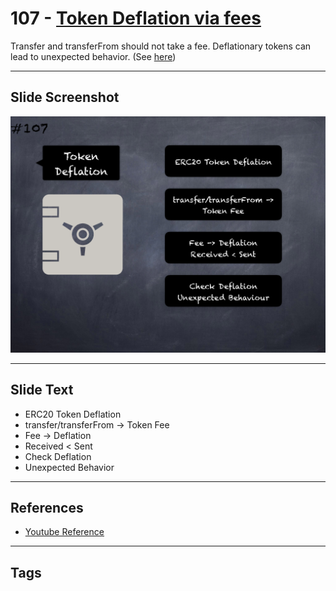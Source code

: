 # 107 - [Token Deflation via fees](Token%20Deflation%20via%20fees.md)

Transfer and transferFrom should not take a fee. Deflationary tokens can lead to unexpected behavior. (See [here](https://github.com/crytic/building-secure-contracts/blob/master/development-guidelines/token_integration.md#erc-conformity))
___
## Slide Screenshot
![0107.png](../../images/5.%20Pitfalls%20and%20Best%20Practices%20201/107.png)
___
## Slide Text
- ERC20 Token Deflation
- transfer/transferFrom -> Token Fee
- Fee -> Deflation
- Received < Sent
- Check Deflation
- Unexpected Behavior
___
## References
- [Youtube Reference](https://youtu.be/WGM1SF8twmw?t=393)
___
## Tags